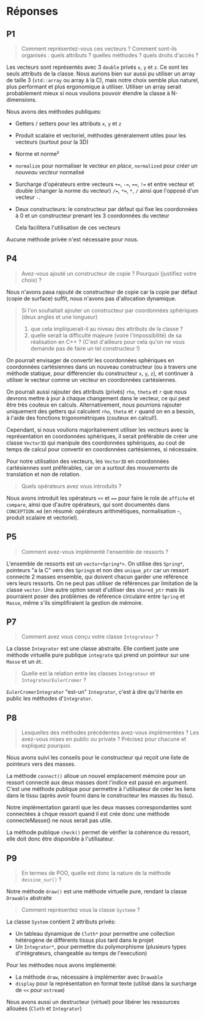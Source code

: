 # Réponses

## P1

> Comment représentez-vous ces vecteurs ? Comment sont-ils organisés : quels attributs ? quelles méthodes ? quels droits d'accès ?

Les vecteurs sont représentés avec 3 `double` privés `x`, `y` et `z`. Ce sont les seuls attributs de la classe.
Nous aurions bien sur aussi pu utiliser un array de taille 3 (`std::array` ou array à la C), mais notre choix semble plus naturel, plus performant et plus ergonomique à utiliser.
Utiliser un array serait probablement mieux si nous voulions pouvoir étendre la classe à N-dimensions.

Nous avons des méthodes publiques:
- Getters / setters pour les attributs `x`, `y` et `z`
- Produit scalaire et vectoriel, méthodes généralement utiles pour les vecteurs (surtout pour la 3D)
- Norme et norme²
- `normalize` pour normaliser le vecteur _en place_, `normalized` pour _créer un nouveau vecteur_ normalisé
- Surcharge d'opérateurs entre vecteurs `+=`, `-=`, `==`, `!=` et entre vecteur et double (changer la norme du vecteur) `/=`, `*=`, `*`, `/` ainsi que l'opposé d'un vecteur `-`.
- Deux constructeurs: le constructeur par défaut qui fixe les coordonnées à 0 et un constructeur prenant les 3 coordonnées du vecteur

  Cela facilitera l'utilisation de ces vecteurs

Aucune méthode privée n'est nécessaire pour nous.

## P4

> 	Avez-vous ajouté un constructeur de copie ? Pourquoi (justifiez votre choix) ?

Nous n'avons pasa rajouté de constructeur de copie car la copie par défaut (copie de surface) suffit, nous n'avons pas d'allocation dynamique.

> Si l'on souhaitait ajouter un constructeur par coordonnées sphériques (deux angles et une longueur)
> 1. que cela impliquerait-il au niveau des attributs de la classe ?
> 2. quelle serait la difficulté majeure (voire l'impossibilité) de sa réalisation en C++ ? (C'est d'ailleurs pour cela qu'on ne vous demande pas de faire un tel constructeur !)

On pourrait envisager de convertir les coordonnées sphériques en coordonnées cartésiennes dans un nouveau constructeur (ou à travers une méthode statique, pour différencier du constructeur `x`, `y`, `z`), et continuer à utiliser le vecteur comme un vecteur en coordonnées cartésiennes.

On pourrait aussi rajouter des attributs (privés) `rho`, `theta` et `r` que nous devrons mettre à jour à chaque changement dans le vecteur, ce qui peut être très couteux en calculs. Alternativement, nous pourrions rajouter uniquement des getters qui calculent `rho`, `theta` et `r` quand on en a besoin, à l'aide des fonctions trigonométriques (couteux en calcul!).

Cependant, si nous voulions majoritairement utiliser les vecteurs avec la représentation en coordonnées sphériques, il serait préférable de créer une classe `Vector3D` qui manipule des coordonnées sphériques, au cout de temps de calcul pour convertir en coordonnées cartésiennes, si nécessaire.

Pour notre utilisation des vecteurs, les `Vector3D` en coordonnées cartésiennes sont préférables, car on a surtout des mouvements de translation et non de rotation.

> Quels opérateurs avez vous introduits ?

Nous avons introduit les opérateurs `<<` et `==` pour faire le role de `affiche` et `compare`, ainsi que d'autre opérateurs, qui sont documentés dans `CONCEPTION.md` (en résumé: opérateurs arithmétiques, normalisation `~`, produit scalaire et vectoriel).

## P5

> Comment avez-vous implémenté l'ensemble de ressorts ?

L'ensemble de ressorts est un `vector<Spring*>`. On utilise des `Spring*`, pointeurs "a la C" vers des `Spring`s et non des `unique_ptr` car un ressort connecte 2 masses ensemble, qui doivent chacun garder une référence vers leurs ressorts. On ne peut pas utiliser de références par limitation de la classe `vector`. Une autre option serait d'utiliser des `shared_ptr` mais ils pourraient poser des problèmes de référence circulaire entre `Spring` et `Masse`, même s'ils simplifiraient la gestion de mémoire.

## P7

> Comment avez vous conçu votre classe `Integrateur` ?

La classe `Integrator` est une classe abstraite. Elle contient juste une méthode virtuelle pure publique `integrate` qui prend un pointeur sur une `Masse` et un `dt`.

> Quelle est la relation entre les classes `Integrateur` et `IntegrateurEulerCromer` ?

`EulerCromerIntegrator` "est-un" `Integrator`, c'est à dire qu'il hérite en public les méthodes d'`Integrator`.

## P8

> Lesquelles des méthodes précédentes avez-vous implémentées ? Les avez-vous mises en public ou private ? Précisez pour chacune et expliquez pourquoi.

Nous avons suivi les conseils pour le constructeur qui reçoit une liste de pointeurs vers des masses.

La méthode `connect()` alloue un nouvel emplacement mémoire pour un ressort connecté aux deux masses dont l'indice est passé en argument. C'est une méthode publique pour permettre à l'utilisateur de créer les liens dans le tissu (après avoir fourni dans le constructeur les masses du tissu).

Notre implémentation garanti que les deux masses correspondantes sont connectées à chque ressort quand il est crée donc une méthode connecteMasse() ne nous serait pas utile.

La méthode publique `check()` permet de vérifier la cohérence du ressort, elle doit donc être disponible à l'utilisateur.

## P9

> En termes de POO, quelle est donc la nature de la méthode `dessine_sur()` ? 

Notre méthode `draw()` est une méthode virtuelle pure, rendant la classe `Drawable` abstraite

> Comment représentez vous la classe `Systeme` ?

La classe `System` contient 2 attributs privés:
- Un tableau dynamique de `Cloth*` pour permettre une collection hétérogène de différents tissus plus tard dans le projet
- Un `Integrator*`, pour permettre du polymorphisme (plusieurs types d'intégrateurs, changeable au temps de l'execution)

Pour les méthodes nous avons implémenté:
- La méthode `draw`, nécessaire à implémenter avec `Drawable`
- `display` pour la représentation en format texte (utilisé dans la surcharge de `<<` pour `ostream`)

Nous avons aussi un destructeur (virtuel) pour libérer les ressources allouées (`Cloth` et `Integrator`)
